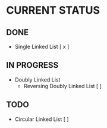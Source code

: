 # **CURRENT STATUS**

## __DONE__
- Single Linked List [ x ]

## __IN PROGRESS__
- Doubly Linked List
    - Reversing Doubly Linked List [ ]

## __TODO__
- Circular Linked List [ ]